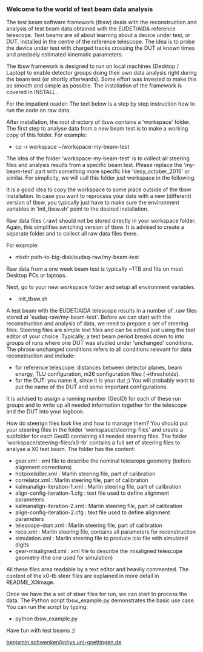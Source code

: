 ### Welcome to the world of test beam data analysis  ### 


The test beam software framework (tbsw) deals with the reconstruction and analysis of test beam data obtained with the 
EUDET/AIDA reference telescope. Test beams are all about learning about a device under test, or DUT, installed in the 
centre of the reference telescope. The idea is to probe the device under test with charged tracks crossing the DUT at 
known times and precisely estimated kinematic parameters. 

The tbsw framework is designed to run on local machines (Desktop / Laptop) to enable detector groups doing their own data 
analysis right during the beam test (or shortly afterwards). Some effort was invested to make this as smooth and simple
as possible. The installation of the framework is covered in INSTALL. 


For the impatient reader: The text below is a step by step instruction how to run the code on raw data.


After installation, the root directory of tbsw contains a 'workspace' folder. The first step to analyse data from a new beam test
is to make a working copy of this folder. For example: 

- cp -r workspace ~/workspace-my-beam-test

The idea of the folder 'workspace-my-beam-test' is to collect all steering files and analysis results from a specific beam test. 
Please replace the 'my-beam-test' part with something more specific like 'desy_october_2016' or similar. For simplicity, we will
call this folder just workspace in the following. 

It is a good idea to copy the workspace to some place outside of the tbsw installation. In case you want to reprocess your data with 
a new (different) version of tbsw, you typically just have to make sure the environment variables in 'init_tbsw.sh' point to the
desired installation.

Raw data files (.raw) should not be stored directly in your workspace folder. Again, this simplifies switching version of tbsw. It is
advised to create a seperate folder and to collect all raw data files there.

For example: 

- mkdir path-to-big-disk/eudaq-raw/my-beam-test 

Raw data from a one week beam test is typically ~1TB and fits on most Desktop PCs or laptops.  

Next, go to your new workspace folder and setup all environment variables. 

- . init_tbsw.sh

A test beam with the EUDET/AIDA telescope results in a number of .raw files stored at 'eudaq-raw/my-beam-test'. Before we can start
with the reconstruction and analysis of data, we need to prepare a set of steering files. Steering files are simple text files and 
can be edited just using the text editor of your choice. Typically, a test beam period breaks down to into groups of runs where one 
DUT was studied under 'unchanged' conditions. The phrase unchanged conditions refers to all conditions relevant for data reconstruction
and include: 

- for reference telescope: distances between detector planes, beam energy,  TLU configuration, m26 configuration files (->thresholds).
- for the DUT: you name it, since it is your dut ;) You will probably want to put the name of the DUT and some important configurations. 

It is advised to assign a running number (GeoID) for each of these run groups and to write up all needed information together for the 
telescope and the DUT into your logbook.  

How do steerign files look like and how to manage them? You should put your steering files in the folder 'workspace/steering-files' and 
create a subfolder for each GeoID containing all needed steering files. The folder 'workspace/steering-files/x0-tb' contains a full set 
of steering files to analyse a X0 test beam. The folder has the content: 

- gear.xml                           : xml file to describe the nominal telescope geometry (before alignment corrections) 
- hotpixelkiller.xml                 : Marlin steering file, part of calibration 
- correlator.xml                     : Marlin steering file, part of calibration 
- kalmanalign-iteration-1.xml        : Marlin steering file, part of calibration 
- align-config-iteration-1.cfg       : text file used to define alignment parameters 
- kalmanalign-iteration-2.xml        : Marlin steering file, part of calibration 
- align-config-iteration-2.cfg       : text file used to define alignment parameters 
- telescope-dqm.xml                  : Marlin steering file, part of calibration 
- reco.xml                           : Marlin steering file, contains all parameters for reconstruction 
- simulation.xml                     : Marlin steering file to produce lcio file with simulated digits
- gear-misaligned.xml                : xml file to describe the misaligned telescope geometry (the one used for simulation)  

All these files area readable by a text editor and heavily commented. The content of the x0-tb steer files are explained in more 
detail in README_X0Image. 

Once we have the a set of steer files for run, we can start to process the data. The Python script tbsw_example.py demonstrates 
the basic use case. You can run the script by typing:  

- python tbsw_example.py




Have fun with test beams ;)  

benjamin.schwenker@phys.uni-goettingen.de
